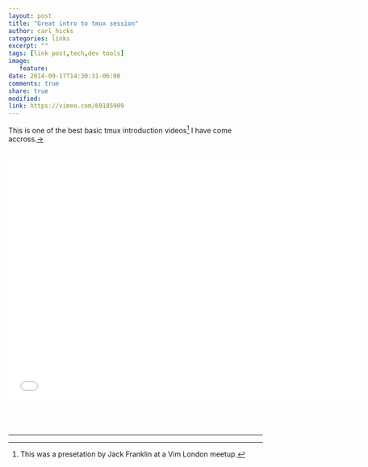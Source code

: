 ```yaml
---
layout: post
title: "Great intro to tmux session"
author: carl_hicks 
categories: links
excerpt: ""
tags: [link post,tech,dev tools]
image:
   feature:
date: 2014-09-17T14:30:31-06:00
comments: true
share: true
modified:
link: https://vimeo.com/69185909
---
```


This is one of the best basic tmux introduction videos[^1] I have come accross.[→](https://vimeo.com/69185909)  
<br>  
<iframe src="//player.vimeo.com/video/69185909?title=0&amp;byline=0&amp;portrait=0" width="700" height="481" frameborder="0"> </iframe>  
<br><br><br><br>  

------

[^1]:This was a presetation by Jack Franklin at a Vim London meetup.
